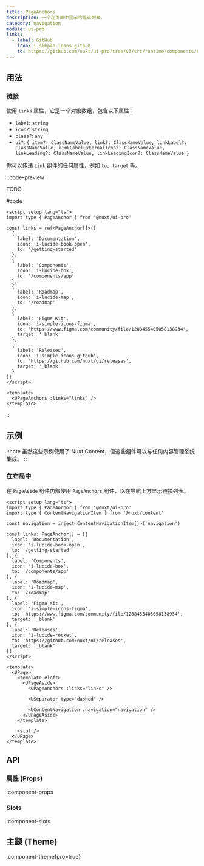 ```yaml
---
title: PageAnchors
description: 一个在页面中显示的锚点列表。
category: navigation
module: ui-pro
links:
  - label: GitHub
    icon: i-simple-icons-github
    to: https://github.com/nuxt/ui-pro/tree/v3/src/runtime/components/PageAnchors.vue
---
```


## 用法

### **链接**

使用 `links` 属性，它是一个对象数组，包含以下属性：

- `label`: `string`
- `icon?`: `string`
- `class?`: `any`
- `ui?`: `{ item?: ClassNameValue, link?: ClassNameValue, linkLabel?: ClassNameValue, linkLabelExternalIcon?: ClassNameValue, linkLeading?: ClassNameValue, linkLeadingIcon?: ClassNameValue }`

你可以传递 `Link` 组件的任何属性，例如 `to`、`target` 等。

::code-preview

TODO

#code
```vue
<script setup lang="ts">
import type { PageAnchor } from '@nuxt/ui-pro'

const links = ref<PageAnchor[]>([
  {
    label: 'Documentation',
    icon: 'i-lucide-book-open',
    to: '/getting-started'
  },
  {
    label: 'Components',
    icon: 'i-lucide-box',
    to: '/components/app'
  },
  {
    label: 'Roadmap',
    icon: 'i-lucide-map',
    to: '/roadmap'
  },
  {
    label: 'Figma Kit',
    icon: 'i-simple-icons-figma',
    to: 'https://www.figma.com/community/file/1288455405058138934',
    target: '_blank'
  },
  {
    label: 'Releases',
    icon: 'i-simple-icons-github',
    to: 'https://github.com/nuxt/ui/releases',
    target: '_blank'
  }
])
</script>

<template>
  <UPageAnchors :links="links" />
</template>
```
::

## 示例

::note
虽然这些示例使用了 Nuxt Content，但这些组件可以与任何内容管理系统集成。
::

### **在布局中**

在 `PageAside` 组件内部使用 `PageAnchors` 组件，以在导航上方显示链接列表。

```vue [layouts/docs.vue]
<script setup lang="ts">
import type { PageAnchor } from '@nuxt/ui-pro'
import type { ContentNavigationItem } from '@nuxt/content'

const navigation = inject<ContentNavigationItem[]>('navigation')

const links: PageAnchor[] = [{
  label: 'Documentation',
  icon: 'i-lucide-book-open',
  to: '/getting-started'
}, {
  label: 'Components',
  icon: 'i-lucide-box',
  to: '/components/app'
}, {
  label: 'Roadmap',
  icon: 'i-lucide-map',
  to: '/roadmap'
}, {
  label: 'Figma Kit',
  icon: 'i-simple-icons-figma',
  to: 'https://www.figma.com/community/file/1288455405058138934',
  target: '_blank'
}, {
  label: 'Releases',
  icon: 'i-lucide-rocket',
  to: 'https://github.com/nuxt/ui/releases',
  target: '_blank'
}]
</script>

<template>
  <UPage>
    <template #left>
      <UPageAside>
        <UPageAnchors :links="links" />

        <USeparator type="dashed" />

        <UContentNavigation :navigation="navigation" />
      </UPageAside>
    </template>

    <slot />
  </UPage>
</template>
```

## API

### 属性 (Props)

:component-props

### Slots

:component-slots

## 主题 (Theme)

:component-theme{pro=true}
